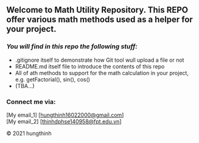 ## Welcome to Math Utility Repository. This REPO offer various math methods used as a helper for your project.
### _You will find in this repo the following stuff:_  

* .gitignore itself to demonstrate how Git tool wull upload a file or not
* README.md itself file to introduce the contents of this repo
* All of ath methods to support for the math calculation in your project, e.g. getFactorial(), sin(), cos()
* (TBA...)

### Connect me via:
[My email_1] [hungthinh16022000@gmail.com]  
[My email_2] [thinhdphse140958@fpt.edu.vn]


© 2021 hungthinh